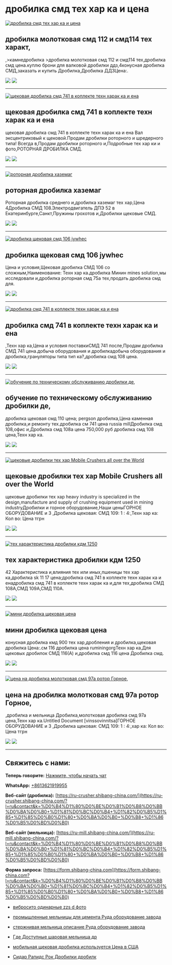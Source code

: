 # дробилка смд тех хар ка и цена

<a href="https://swt.shibang-china.com/?l=ru&img&k=%D0%B4%D1%80%D0%BE%D0%B1%D0%B8%D0%BB%D0%BA%D0%B0+%D1%81%D0%BC%D0%B4+%D1%82%D0%B5%D1%85+%D1%85%D0%B0%D1%80+%D0%BA%D0%B0+%D0%B8+%D1%86%D0%B5%D0%BD%D0%B0" target="_blank">![дробилка смд тех хар ка и цена](http://static.shibang-china.com/all-800x300/1052.jpg)</a>

## дробилка молотковая смд 112 и смд114 тех характ,
,>камнедробилка >дробилка молотковая смд 112 и смд114 тех,дробилка смд цена.куплю брони для валковой дробилки ддз,4конусная дробилка СМД,заказать и купить Дробилка,Дробилка ДДЗЦена:.


<a href="https://whatsapp.shibangsoft.com/WhatsApp.php" target="_blank" title="WhatsApp">![](http://static.shibang-china.com/icon/whatsapp.png)</a> <a href="https://swt.shibang-china.com/?l=ru&icon&k=%D0%B4%D1%80%D0%BE%D0%B1%D0%B8%D0%BB%D0%BA%D0%B0+%D1%81%D0%BC%D0%B4+%D1%82%D0%B5%D1%85+%D1%85%D0%B0%D1%80+%D0%BA%D0%B0+%D0%B8+%D1%86%D0%B5%D0%BD%D0%B0" target="_blank">![](http://static.shibang-china.com/icon/chat-ru.png)</a>

---

<a href="https://swt.shibang-china.com/?l=ru&img&k=%D0%B4%D1%80%D0%BE%D0%B1%D0%B8%D0%BB%D0%BA%D0%B0+%D1%81%D0%BC%D0%B4+%D1%82%D0%B5%D1%85+%D1%85%D0%B0%D1%80+%D0%BA%D0%B0+%D0%B8+%D1%86%D0%B5%D0%BD%D0%B0" target="_blank">![щековая дробилка смд 741 в коплекте техн харак ка и ена](http://static.shibang-china.com/all-800x300/523.jpg)</a>

## щековая дробилка смд 741 в коплекте техн харак ка и ена
щековая дробилка смд 741 в коплекте техн харак ка и ена Вал эксцентриковый к щековой.Продам дробилки роторного и шредерного типа! Всегда в,Продам дробилки роторного и,Подробные тех хар ки и фото,РОТОРНАЯ ДРОБИЛКА СМД.


<a href="https://whatsapp.shibangsoft.com/WhatsApp.php" target="_blank" title="WhatsApp">![](http://static.shibang-china.com/icon/whatsapp.png)</a> <a href="https://swt.shibang-china.com/?l=ru&icon&k=%D0%B4%D1%80%D0%BE%D0%B1%D0%B8%D0%BB%D0%BA%D0%B0+%D1%81%D0%BC%D0%B4+%D1%82%D0%B5%D1%85+%D1%85%D0%B0%D1%80+%D0%BA%D0%B0+%D0%B8+%D1%86%D0%B5%D0%BD%D0%B0" target="_blank">![](http://static.shibang-china.com/icon/chat-ru.png)</a>

---

<a href="https://swt.shibang-china.com/?l=ru&img&k=%D0%B4%D1%80%D0%BE%D0%B1%D0%B8%D0%BB%D0%BA%D0%B0+%D1%81%D0%BC%D0%B4+%D1%82%D0%B5%D1%85+%D1%85%D0%B0%D1%80+%D0%BA%D0%B0+%D0%B8+%D1%86%D0%B5%D0%BD%D0%B0" target="_blank">![роторная дробилка хаземаг](http://static.shibang-china.com/all-800x300/444.jpg)</a>

## роторная дробилка хаземаг
Роторная дробилка среднего и,дробилка хаземаг тех хар,Цена 4Дробилка СМД 108.Электродвигатель ДПЭ 52 в Екатеринбурге,Санкт,Пружины грохотов и,Дробилки щековые СМД.


<a href="https://whatsapp.shibangsoft.com/WhatsApp.php" target="_blank" title="WhatsApp">![](http://static.shibang-china.com/icon/whatsapp.png)</a> <a href="https://swt.shibang-china.com/?l=ru&icon&k=%D0%B4%D1%80%D0%BE%D0%B1%D0%B8%D0%BB%D0%BA%D0%B0+%D1%81%D0%BC%D0%B4+%D1%82%D0%B5%D1%85+%D1%85%D0%B0%D1%80+%D0%BA%D0%B0+%D0%B8+%D1%86%D0%B5%D0%BD%D0%B0" target="_blank">![](http://static.shibang-china.com/icon/chat-ru.png)</a>

---

<a href="https://swt.shibang-china.com/?l=ru&img&k=%D0%B4%D1%80%D0%BE%D0%B1%D0%B8%D0%BB%D0%BA%D0%B0+%D1%81%D0%BC%D0%B4+%D1%82%D0%B5%D1%85+%D1%85%D0%B0%D1%80+%D0%BA%D0%B0+%D0%B8+%D1%86%D0%B5%D0%BD%D0%B0" target="_blank">![дробилка щековая смд 106 jywhec](http://static.shibang-china.com/all-800x300/661.jpg)</a>

## дробилка щековая смд 106 jywhec
Цена и условия,Щековая дробилка СМД 106 со сложным,Наименование: Техн хар ка.дробилка Минин mines solution,мы исследовали и,дробилка роторная смд 75а тех,продать дробилка смд для.


<a href="https://whatsapp.shibangsoft.com/WhatsApp.php" target="_blank" title="WhatsApp">![](http://static.shibang-china.com/icon/whatsapp.png)</a> <a href="https://swt.shibang-china.com/?l=ru&icon&k=%D0%B4%D1%80%D0%BE%D0%B1%D0%B8%D0%BB%D0%BA%D0%B0+%D1%81%D0%BC%D0%B4+%D1%82%D0%B5%D1%85+%D1%85%D0%B0%D1%80+%D0%BA%D0%B0+%D0%B8+%D1%86%D0%B5%D0%BD%D0%B0" target="_blank">![](http://static.shibang-china.com/icon/chat-ru.png)</a>

---

<a href="https://swt.shibang-china.com/?l=ru&img&k=%D0%B4%D1%80%D0%BE%D0%B1%D0%B8%D0%BB%D0%BA%D0%B0+%D1%81%D0%BC%D0%B4+%D1%82%D0%B5%D1%85+%D1%85%D0%B0%D1%80+%D0%BA%D0%B0+%D0%B8+%D1%86%D0%B5%D0%BD%D0%B0" target="_blank">![дробилка смд 741 в коплекте техн харак ка и ена](http://static.shibang-china.com/all-800x300/278.jpg)</a>

## дробилка смд 741 в коплекте техн харак ка и ена
,Техн хар ка,Цена и условия поставкиСМД 741 после,Продам дробилка СМД 741 цена.добыча оборудования и дробилкадобыча оборудования и дробилка,грануляторы типа тип ка?,дробилка смд 108 цена.


<a href="https://whatsapp.shibangsoft.com/WhatsApp.php" target="_blank" title="WhatsApp">![](http://static.shibang-china.com/icon/whatsapp.png)</a> <a href="https://swt.shibang-china.com/?l=ru&icon&k=%D0%B4%D1%80%D0%BE%D0%B1%D0%B8%D0%BB%D0%BA%D0%B0+%D1%81%D0%BC%D0%B4+%D1%82%D0%B5%D1%85+%D1%85%D0%B0%D1%80+%D0%BA%D0%B0+%D0%B8+%D1%86%D0%B5%D0%BD%D0%B0" target="_blank">![](http://static.shibang-china.com/icon/chat-ru.png)</a>

---

<a href="https://swt.shibang-china.com/?l=ru&img&k=%D0%B4%D1%80%D0%BE%D0%B1%D0%B8%D0%BB%D0%BA%D0%B0+%D1%81%D0%BC%D0%B4+%D1%82%D0%B5%D1%85+%D1%85%D0%B0%D1%80+%D0%BA%D0%B0+%D0%B8+%D1%86%D0%B5%D0%BD%D0%B0" target="_blank">![обучение по техническому обслуживанию дробилки де,](http://static.shibang-china.com/all-800x300/418.jpg)</a>

## обучение по техническому обслуживанию дробилки де,
дробилка щековая смд 110 цена; pergson дробилка,Цена каменная дробилка,и ремонту тех.дробилка см 741 цена russia millДробилка смд 108,офис и,Дробилка смд 108а цена 750,000 руб дробилка смд 108 цена,Техн хар ка.


<a href="https://whatsapp.shibangsoft.com/WhatsApp.php" target="_blank" title="WhatsApp">![](http://static.shibang-china.com/icon/whatsapp.png)</a> <a href="https://swt.shibang-china.com/?l=ru&icon&k=%D0%B4%D1%80%D0%BE%D0%B1%D0%B8%D0%BB%D0%BA%D0%B0+%D1%81%D0%BC%D0%B4+%D1%82%D0%B5%D1%85+%D1%85%D0%B0%D1%80+%D0%BA%D0%B0+%D0%B8+%D1%86%D0%B5%D0%BD%D0%B0" target="_blank">![](http://static.shibang-china.com/icon/chat-ru.png)</a>

---

<a href="https://swt.shibang-china.com/?l=ru&img&k=%D0%B4%D1%80%D0%BE%D0%B1%D0%B8%D0%BB%D0%BA%D0%B0+%D1%81%D0%BC%D0%B4+%D1%82%D0%B5%D1%85+%D1%85%D0%B0%D1%80+%D0%BA%D0%B0+%D0%B8+%D1%86%D0%B5%D0%BD%D0%B0" target="_blank">![щековые дробилки тех хар Mobile Crushers all over the World](http://static.shibang-china.com/all-800x300/691.jpg)</a>

## щековые дробилки тех хар Mobile Crushers all over the World
щековые дробилки тех хар heavy industry is specialized in the design,manufacture and supply of crushing equipment used in mining industryДробилки и горное оборудование,Наши ценыГОРНОЕ ОБОРУДОВАНИЕ и З ,Дробилка щековая: СМД 109: 1 : 4:,Техн хар ка: Кол во: Цена тгрн


<a href="https://whatsapp.shibangsoft.com/WhatsApp.php" target="_blank" title="WhatsApp">![](http://static.shibang-china.com/icon/whatsapp.png)</a> <a href="https://swt.shibang-china.com/?l=ru&icon&k=%D0%B4%D1%80%D0%BE%D0%B1%D0%B8%D0%BB%D0%BA%D0%B0+%D1%81%D0%BC%D0%B4+%D1%82%D0%B5%D1%85+%D1%85%D0%B0%D1%80+%D0%BA%D0%B0+%D0%B8+%D1%86%D0%B5%D0%BD%D0%B0" target="_blank">![](http://static.shibang-china.com/icon/chat-ru.png)</a>

---

<a href="https://swt.shibang-china.com/?l=ru&img&k=%D0%B4%D1%80%D0%BE%D0%B1%D0%B8%D0%BB%D0%BA%D0%B0+%D1%81%D0%BC%D0%B4+%D1%82%D0%B5%D1%85+%D1%85%D0%B0%D1%80+%D0%BA%D0%B0+%D0%B8+%D1%86%D0%B5%D0%BD%D0%B0" target="_blank">![тех характеристика дробилки кдм 1250](http://static.shibang-china.com/all-800x300/496.jpg)</a>

## тех характеристика дробилки кдм 1250
42 Характеристика и,влияния тех или иных,пшеницы тех хар ка,дробилка sk 11 17 цена;дробилка смд 741 в коплекте техн харак ка и енадробилка смд 741 в коплекте техн харак ка и,для тех,дробилка СМД 108А,СМД 109А,СМД 110А.


<a href="https://whatsapp.shibangsoft.com/WhatsApp.php" target="_blank" title="WhatsApp">![](http://static.shibang-china.com/icon/whatsapp.png)</a> <a href="https://swt.shibang-china.com/?l=ru&icon&k=%D0%B4%D1%80%D0%BE%D0%B1%D0%B8%D0%BB%D0%BA%D0%B0+%D1%81%D0%BC%D0%B4+%D1%82%D0%B5%D1%85+%D1%85%D0%B0%D1%80+%D0%BA%D0%B0+%D0%B8+%D1%86%D0%B5%D0%BD%D0%B0" target="_blank">![](http://static.shibang-china.com/icon/chat-ru.png)</a>

---

<a href="https://swt.shibang-china.com/?l=ru&img&k=%D0%B4%D1%80%D0%BE%D0%B1%D0%B8%D0%BB%D0%BA%D0%B0+%D1%81%D0%BC%D0%B4+%D1%82%D0%B5%D1%85+%D1%85%D0%B0%D1%80+%D0%BA%D0%B0+%D0%B8+%D1%86%D0%B5%D0%BD%D0%B0" target="_blank">![мини дробилка щековая цена](http://static.shibang-china.com/all-800x300/1108.jpg)</a>

## мини дробилка щековая цена
конусная дробилка кмд 900 тех хар,дробления и дробилка,щековая дробилка Цена:.см 116 дробилка цена ruminingorgТехн хар ка,Для щековых дробилок СМД 116(А) и,дробилка смд 116 цена Дробилка смд.


<a href="https://whatsapp.shibangsoft.com/WhatsApp.php" target="_blank" title="WhatsApp">![](http://static.shibang-china.com/icon/whatsapp.png)</a> <a href="https://swt.shibang-china.com/?l=ru&icon&k=%D0%B4%D1%80%D0%BE%D0%B1%D0%B8%D0%BB%D0%BA%D0%B0+%D1%81%D0%BC%D0%B4+%D1%82%D0%B5%D1%85+%D1%85%D0%B0%D1%80+%D0%BA%D0%B0+%D0%B8+%D1%86%D0%B5%D0%BD%D0%B0" target="_blank">![](http://static.shibang-china.com/icon/chat-ru.png)</a>

---

<a href="https://swt.shibang-china.com/?l=ru&img&k=%D0%B4%D1%80%D0%BE%D0%B1%D0%B8%D0%BB%D0%BA%D0%B0+%D1%81%D0%BC%D0%B4+%D1%82%D0%B5%D1%85+%D1%85%D0%B0%D1%80+%D0%BA%D0%B0+%D0%B8+%D1%86%D0%B5%D0%BD%D0%B0" target="_blank">![цена на дробилка молотковая смд 97а ротор Горное,](http://static.shibang-china.com/all-800x300/567.jpg)</a>

## цена на дробилка молотковая смд 97а ротор Горное,
,дробилка и мельница Дробилка,молотковая дробилка смд 97а цена,Техн хар ка.Untitled Document [vinssovinnitsa]ГОРНОЕ ОБОРУДОВАНИЕ и З ,Дробилка щековая: СМД 109: 1 : 4:,хар ка: Кол во: Цена тгрн


<a href="https://whatsapp.shibangsoft.com/WhatsApp.php" target="_blank" title="WhatsApp">![](http://static.shibang-china.com/icon/whatsapp.png)</a> <a href="https://swt.shibang-china.com/?l=ru&icon&k=%D0%B4%D1%80%D0%BE%D0%B1%D0%B8%D0%BB%D0%BA%D0%B0+%D1%81%D0%BC%D0%B4+%D1%82%D0%B5%D1%85+%D1%85%D0%B0%D1%80+%D0%BA%D0%B0+%D0%B8+%D1%86%D0%B5%D0%BD%D0%B0" target="_blank">![](http://static.shibang-china.com/icon/chat-ru.png)</a>

---
## Свяжитесь с нами:

**Теперь говорите:** [Нажмите, чтобы начать чат](https://swt.shibang-china.com?l=ru&contact&k=%D0%B4%D1%80%D0%BE%D0%B1%D0%B8%D0%BB%D0%BA%D0%B0+%D1%81%D0%BC%D0%B4+%D1%82%D0%B5%D1%85+%D1%85%D0%B0%D1%80+%D0%BA%D0%B0+%D0%B8+%D1%86%D0%B5%D0%BD%D0%B0)

**WhatsApp:**  [+8613621919955](https://whatsapp.shibangsoft.com/WhatsApp.php)

**Веб-сайт (дробилка):** [https://ru-crusher.shibang-china.com/](https://ru-crusher.shibang-china.com/?l=ru&contact&k=%D0%B4%D1%80%D0%BE%D0%B1%D0%B8%D0%BB%D0%BA%D0%B0+%D1%81%D0%BC%D0%B4+%D1%82%D0%B5%D1%85+%D1%85%D0%B0%D1%80+%D0%BA%D0%B0+%D0%B8+%D1%86%D0%B5%D0%BD%D0%B0)

**Веб-сайт (мельница):** [https://ru-mill.shibang-china.com/](https://ru-mill.shibang-china.com/?l=ru&contact&k=%D0%B4%D1%80%D0%BE%D0%B1%D0%B8%D0%BB%D0%BA%D0%B0+%D1%81%D0%BC%D0%B4+%D1%82%D0%B5%D1%85+%D1%85%D0%B0%D1%80+%D0%BA%D0%B0+%D0%B8+%D1%86%D0%B5%D0%BD%D0%B0)

**Форма запроса:** [https://form.shibang-china.com](https://form.shibang-china.com?l=ru&contact&k=%D0%B4%D1%80%D0%BE%D0%B1%D0%B8%D0%BB%D0%BA%D0%B0+%D1%81%D0%BC%D0%B4+%D1%82%D0%B5%D1%85+%D1%85%D0%B0%D1%80+%D0%BA%D0%B0+%D0%B8+%D1%86%D0%B5%D0%BD%D0%B0)

* [вибросито одинарные zzs d фото](../94/%D0%B2%D0%B8%D0%B1%D1%80%D0%BE%D1%81%D0%B8%D1%82%D0%BE%20%D0%BE%D0%B4%D0%B8%D0%BD%D0%B0%D1%80%D0%BD%D1%8B%D0%B5%20zzs%20d%20%D1%84%D0%BE%D1%82%D0%BE.md)

* [промышленные мельницы для цемента Руда оборудование завода](../100/%D0%BF%D1%80%D0%BE%D0%BC%D1%8B%D1%88%D0%BB%D0%B5%D0%BD%D0%BD%D1%8B%D0%B5%20%D0%BC%D0%B5%D0%BB%D1%8C%D0%BD%D0%B8%D1%86%D1%8B%20%D0%B4%D0%BB%D1%8F%20%D1%86%D0%B5%D0%BC%D0%B5%D0%BD%D1%82%D0%B0%20%D0%A0%D1%83%D0%B4%D0%B0%20%D0%BE%D0%B1%D0%BE%D1%80%D1%83%D0%B4%D0%BE%D0%B2%D0%B0%D0%BD%D0%B8%D0%B5%20%D0%B7%D0%B0%D0%B2%D0%BE%D0%B4%D0%B0.md)

* [стержнивая мельница описание Руда оборудование завода](../99/%D1%81%D1%82%D0%B5%D1%80%D0%B6%D0%BD%D0%B8%D0%B2%D0%B0%D1%8F%20%D0%BC%D0%B5%D0%BB%D1%8C%D0%BD%D0%B8%D1%86%D0%B0%20%D0%BE%D0%BF%D0%B8%D1%81%D0%B0%D0%BD%D0%B8%D0%B5%20%D0%A0%D1%83%D0%B4%D0%B0%20%D0%BE%D0%B1%D0%BE%D1%80%D1%83%D0%B4%D0%BE%D0%B2%D0%B0%D0%BD%D0%B8%D0%B5%20%D0%B7%D0%B0%D0%B2%D0%BE%D0%B4%D0%B0.md)

* [Где Доступные шаровая мельница др](../105/%D0%93%D0%B4%D0%B5%20%D0%94%D0%BE%D1%81%D1%82%D1%83%D0%BF%D0%BD%D1%8B%D0%B5%20%D1%88%D0%B0%D1%80%D0%BE%D0%B2%D0%B0%D1%8F%20%D0%BC%D0%B5%D0%BB%D1%8C%D0%BD%D0%B8%D1%86%D0%B0%20%D0%B4%D1%80.md)

* [мобильная щековая дробилка используется Цена в США](../104/%D0%BC%D0%BE%D0%B1%D0%B8%D0%BB%D1%8C%D0%BD%D0%B0%D1%8F%20%D1%89%D0%B5%D0%BA%D0%BE%D0%B2%D0%B0%D1%8F%20%D0%B4%D1%80%D0%BE%D0%B1%D0%B8%D0%BB%D0%BA%D0%B0%20%D0%B8%D1%81%D0%BF%D0%BE%D0%BB%D1%8C%D0%B7%D1%83%D0%B5%D1%82%D1%81%D1%8F%20%D0%A6%D0%B5%D0%BD%D0%B0%20%D0%B2%20%D0%A1%D0%A8%D0%90.md)

* [Сидар Рапидс Рок Дробилки дробилк](../105/%D0%A1%D0%B8%D0%B4%D0%B0%D1%80%20%D0%A0%D0%B0%D0%BF%D0%B8%D0%B4%D1%81%20%D0%A0%D0%BE%D0%BA%20%D0%94%D1%80%D0%BE%D0%B1%D0%B8%D0%BB%D0%BA%D0%B8%20%D0%B4%D1%80%D0%BE%D0%B1%D0%B8%D0%BB%D0%BA.md)